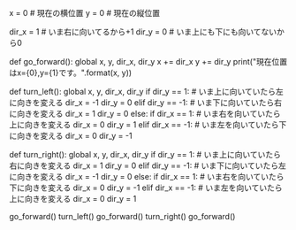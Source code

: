 x = 0 # 現在の横位置
y = 0 # 現在の縦位置

dir_x = 1 # いま右に向いてるから+1
dir_y = 0 # いま上にも下にも向いてないから0

def go_forward():
    global x, y, dir_x, dir_y
    x += dir_x
    y += dir_y
    print("現在位置はx={0},y={1}です。".format(x, y))

def turn_left():
    global x, y, dir_x, dir_y
    if dir_y == 1:
        # いま上に向いていたら左に向きを変える
        dir_x = -1
        dir_y = 0
    elif dir_y == -1:
        # いま下に向いていたら右に向きを変える
        dir_x = 1
        dir_y = 0
    else:
        if dir_x == 1:
            # いま右を向いていたら上に向きを変える
            dir_x = 0
            dir_y = 1
        elif dir_x == -1:
            # いま左を向いていたら下に向きを変える
            dir_x = 0
            dir_y = -1

def turn_right():
    global x, y, dir_x, dir_y
    if dir_y == 1:
        # いま上に向いていたら右に向きを変える
        dir_x = 1
        dir_y = 0
    elif dir_y == -1:
        # いま下に向いていたら左に向きを変える
        dir_x = -1
        dir_y = 0
    else:
        if dir_x == 1:
            # いま右を向いていたら下に向きを変える
            dir_x = 0
            dir_y = -1
        elif dir_x == -1:
            # いま左を向いていたら上に向きを変える
            dir_x = 0
            dir_y = 1

go_forward()
turn_left()
go_forward()
turn_right()
go_forward()
